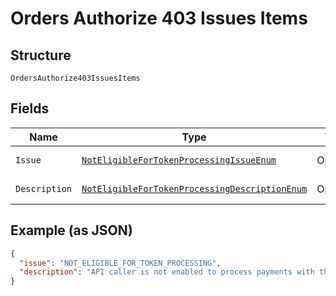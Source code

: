 
# Orders Authorize 403 Issues Items

## Structure

`OrdersAuthorize403IssuesItems`

## Fields

| Name | Type | Tags | Description | Getter | Setter |
|  --- | --- | --- | --- | --- | --- |
| `Issue` | [`NotEligibleForTokenProcessingIssueEnum`](../../doc/models/not-eligible-for-token-processing-issue-enum.md) | Optional | - | NotEligibleForTokenProcessingIssueEnum getIssue() | setIssue(NotEligibleForTokenProcessingIssueEnum issue) |
| `Description` | [`NotEligibleForTokenProcessingDescriptionEnum`](../../doc/models/not-eligible-for-token-processing-description-enum.md) | Optional | - | NotEligibleForTokenProcessingDescriptionEnum getDescription() | setDescription(NotEligibleForTokenProcessingDescriptionEnum description) |

## Example (as JSON)

```json
{
  "issue": "NOT_ELIGIBLE_FOR_TOKEN_PROCESSING",
  "description": "API caller is not enabled to process payments with the specified type of token. Please contact customer support to request permissions to process transactions with this type of token."
}
```

